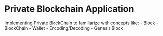# Private Blockchain Application

Implementing Private BlockChain to familiarize with concepts like:
	-	Block
	-	BlockChain
	-	Wallet
	-	Encoding/Decoding
	-	Genesis Block